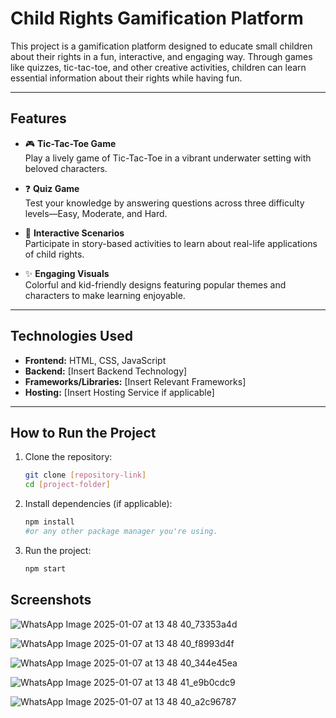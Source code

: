 # **Child Rights Gamification Platform**

This project is a gamification platform designed to educate small children about their rights in a fun, interactive, and engaging way. Through games like quizzes, tic-tac-toe, and other creative activities, children can learn essential information about their rights while having fun.

---

## **Features**

- 🎮 **Tic-Tac-Toe Game**  
  Play a lively game of Tic-Tac-Toe in a vibrant underwater setting with beloved characters.  

- ❓ **Quiz Game**  
  Test your knowledge by answering questions across three difficulty levels—Easy, Moderate, and Hard.  

- 🌟 **Interactive Scenarios**  
  Participate in story-based activities to learn about real-life applications of child rights.  

- ✨ **Engaging Visuals**  
  Colorful and kid-friendly designs featuring popular themes and characters to make learning enjoyable.

---

## **Technologies Used**

- **Frontend:** HTML, CSS, JavaScript  
- **Backend:** [Insert Backend Technology]  
- **Frameworks/Libraries:** [Insert Relevant Frameworks]  
- **Hosting:** [Insert Hosting Service if applicable]

---

## **How to Run the Project**

1. Clone the repository:  
   ```bash
   git clone [repository-link]
   cd [project-folder]
2. Install dependencies (if applicable):  
   ```bash
   npm install
   #or any other package manager you're using.
3. Run the project:  
   ```bash
   npm start 

## **Screenshots**

![WhatsApp Image 2025-01-07 at 13 48 40_73353a4d](https://github.com/user-attachments/assets/39f9640b-72d3-4b39-ba48-43d050176909)

![WhatsApp Image 2025-01-07 at 13 48 40_f8993d4f](https://github.com/user-attachments/assets/55ab9612-7d8b-41fa-bd64-40336d7ab35a)

![WhatsApp Image 2025-01-07 at 13 48 40_344e45ea](https://github.com/user-attachments/assets/8c8128df-fea4-49a6-aab3-f523610455df)

![WhatsApp Image 2025-01-07 at 13 48 41_e9b0cdc9](https://github.com/user-attachments/assets/a1b1bf43-d4ab-4930-9793-79b60fbc6437)

![WhatsApp Image 2025-01-07 at 13 48 40_a2c96787](https://github.com/user-attachments/assets/d8007f03-ea09-4a0f-93ee-2766a045090e)

